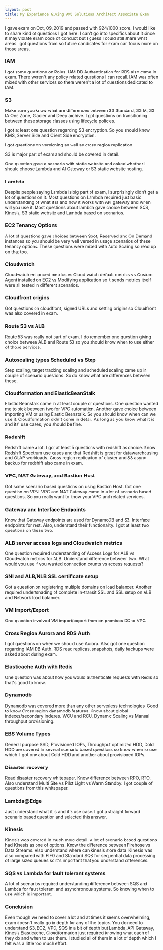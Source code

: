 ```yaml
---
layout: post
title: My Experience Giving AWS Solutions Architect Associate Exam
---
```


I gave exam on Oct, 09, 2019 and passed with 924/1000 score. I would like to share kind of questions I got here. I can't go into specifics about it since it may violate exam code of conduct but I guess I could still share what areas I got questions from so future candidates for exam can focus more on those areas.

### IAM

I got some questions on Roles. IAM DB Authentication for RDS also came in exam. There weren't any policy related questions I can recall. IAM was often mixed with other services so there weren't a lot of questions dedicated to IAM.

### S3 

Make sure you know what are differences between S3 Standard, S3 IA, S3 IA One Zone, Glacier and Deep archive. I got questions on transitioning between these storage classes using lifecycle policies.

I got at least one question regarding S3 encryption. So you should know KMS, Server Side and Client Side encryption.

I got questions on versioning as well as cross region replication.

S3 is major part of exam and should be covered in detail.

One question gave a scenario with static website and asked whether I should choose Lambda and AI Gateway or S3 static website hosting.

### Lambda

Despite people saying Lambda is big part of exam, I surprisingly didn't get a lot of questions on it. Most questions on Lambda required just basic understanding of what it is and how it works with API gateway and when will you use it. Most questions about lambda gave choice between SQS, Kinesis, S3 static website and Lambda based on scenarios.

### EC2 Tenancy Options

A lot of questions gave choices between Spot, Reserved and On Demand instances so you should be very well versed in usage scenarios of these tenancy options. These questions were mixed with Auto Scaling so read up on that too.

### Cloudwatch

Cloudwatch enhanced metrics vs Cloud watch default metrics vs Custom Agent installed on EC2 vs Modifying application so it sends metrics itself were all tested in different scenarios.

### Cloudfront origins

Got questions on cloudfront, signed URLs and setting origins so Cloudfront was also covered in exam.

### Route 53 vs ALB 

Route 53 was really not part of exam. I do remember one question giving choice between ALB and Route 53 so you should know when to use either of those services.

### Autoscaling types Scheduled vs Step 

Step scaling, target tracking scaling and scheduled scaling came up in couple of scenario questions. So do know what are differences between these.

### Cloudformation and ElasticBeanStalk

Elastic Beanstalk came in at least couple of questions. One question wanted me to pick between two for VPC automation. Another gave choice between importing VM or using Elastic Beanstalk. So you should know when can we use it. Cloudformation didn't come in detail. As long as you know what it is and its' use cases, you should be fine.

### Redshift

Redshift came a lot. I got at least 5 questions with redshift as choice. Know Redshift Spectrum use cases and that Redshift is great for datawarehousing and OLAP workloads. Cross region replication of cluster and S3 async backup for redshift also came in exam.

### VPC, NAT Gateway, and Bastion Host

Got some scenario based questions on using Bastion Host. Got one question on VPN. VPC and NAT Gateway came in a lot of scenario based questions. So you really want to know your VPC and related services.

### Gateway and Interface Endpoints

Know that Gateway endpoints are used for DynamoDB and S3. Interface endpoints for rest. Also, understand their functionality. I got at least two questions on these two.

### ALB server access logs and Cloudwatch metrics

One question required understanding of Access Logs for ALB vs Cloudwatch metrics for ALB. Understand difference between two. What would you use if you wanted connection counts vs access requests?

### SNI and ALB/NLB SSL certificate setup

Got a question on registering multiple domains on load balancer. Another required undertsnading of complete in-transit SSL and SSL setup on ALB and Network load balancer.

### VM Import/Export

One question involved VM import/export from on premises DC to VPC.

### Cross Region Aurora and RDS Auth

I got questions on when we should use Aurora. Also got one question regarding IAM DB Auth. RDS read replicas, snapshots, daily backups were asked about during exam.

### Elasticache Auth with Redis

One question was about how you would authenticate requests with Redis so that's good to know.

### Dynamodb

Dynamodb was covered more than any other serverless technologies. Good to know Cross region dynamodb features. Know about global indexes/secondary indexes. WCU and RCU. Dynamic Scaling vs Manual throughput provisioning.

### EBS Volume Types

General purpose SSD, Provisioned IOPs, Throughput optimized HDD, Cold HDD are covered in several scenario based questions so know when to use which. I got one about Cold HDD and another about provisioned IOPs.

### Disaster recovery

Read disaster recovery whitepaper. Know difference between RPO, RTO. Also understand Multi Site vs Pilot Light vs Warm Standby. I got couple of questions from this whitepaper.

### Lambda@Edge

Just understand what it is and it's use case. I got a straight forward scenario based question and selected this answer.

### Kinesis

Kinesis was covered in much more detail. A lot of scenario based questions had Kinesis as one of options. Know the difference between Firehose vs Data Streams. Also understand where can kinesis store data. Kinesis was also compared with FIFO and Standard SQS for sequential data processing of large sized queues so it's important that you understand differences.

### SQS vs Lambda for fault tolerant systems

A lot of scenarios required understanding difference between SQS and Lambda for fault tolerant and asynchronous systems. So knowing when to use which is important.

### Conclusion

Even though we need to cover a lot and at times it seems overwhelming, exam doesn't really go in depth for any of the topics. You do need to understand S3, EC2, VPC, SQS in a bit of depth but Lambda, API Gateway, Kinesis Elasticache, Cloudformation just required knowing what each of they do and when to use them. I studied all of them in a lot of depth which I felt was a little too much effort.